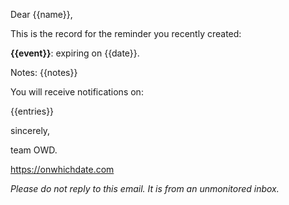 

Dear {{name}},

This is the record for the reminder you recently created:

**{{event}}**: expiring on {{date}}.

Notes: {{notes}}

You will receive notifications on:

{{entries}}

sincerely, 

team OWD.

https://onwhichdate.com

_Please do not reply to this email. It is from an unmonitored inbox._
